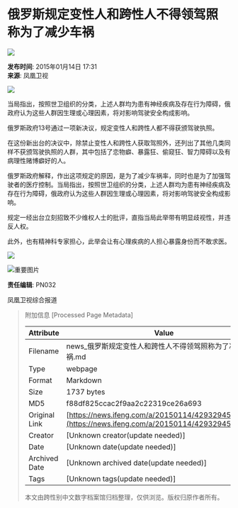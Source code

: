 # 俄罗斯规定变性人和跨性人不得领驾照 称为了减少车祸

![](https://dolphin.deliver.ifeng.com/c?z=ifeng&la=0&si=2&ci=23&cg=22&c=29&or=232&l=728&bg=728&b=726&u=https://y0.ifengimg.com/34c4a1d78882290c/2012/0528/1x1.gif)

**发布时间**: 2015年01月14日 17:31  
**来源**: 凤凰卫视

![](http://h2.ifengimg.com/0f56ee67a4c375c2/2013/1106/indeccode.png)

当局指出，按照世卫组织的分类，上述人群均为患有神经疾病及存在行为障碍，俄政府认为这些人群因生理或心理因素，将对影响驾驶安全构成影响。

俄罗斯政府13号通过一项新决议，规定变性人和跨性人都不得获颁驾驶执照。

在这份新出台的决议中，除禁止变性人和跨性人获取驾照外，还列出了其他几类同样不获颁驾驶执照的人群，其中包括了恋物癖、暴露狂、偷窥狂、智力障碍以及有病理性赌博癖好的人。

俄罗斯政府解释，作出这项规定的原因，是为了减少车祸率，同时也是为了加强驾驶者的医疗控制。当局指出，按照世卫组织的分类，上述人群均为患有神经疾病及存在行为障碍，俄政府认为这些人群因生理或心理因素，将对影响驾驶安全构成影响。

规定一经出台立刻招致不少维权人士的批评，直指当局此举带有明显歧视性，并违反人权。

此外，也有精神科专家担心，此举会让有心理疾病的人担心暴露身份而不敢求医。

![](http://d.ifengimg.com/w120_h90/y0.ifengimg.com/pmop/2015/01/14/a8a77488-d7d1-4288-993a-6645c2644b9f.jpg)

![重要图片](http://h2.ifengimg.com/0f56ee67a4c375c2/2013/1106/indeccode.png)

**责任编辑**: PN032

凤凰卫视综合报道

> 附加信息 [Processed Page Metadata]
>
> | Attribute       | Value                                  |
> |-----------------|----------------------------------------|
> | Filename        | news_俄罗斯规定变性人和跨性人不得领驾照称为了减少车祸.md                             |
> | Type            | webpage                                 |
> | Format          | Markdown                               |
> | Size            | 1737 bytes                           |
> | MD5             | f88df825ccac2f9aa2c22319ce26a693                                  |
> | Original Link   | [https://news.ifeng.com/a/20150114/42932945_0.shtml](https://news.ifeng.com/a/20150114/42932945_0.shtml)                         |
> | Creator         | [Unknown creator(update needed)]                              |
> | Date            | [Unknown date(update needed)]                                 |
> | Archived Date   | [Unknown archived date(update needed)]                             |
> | Tags            | [Unknown tags(update needed)]                                 |
>
> 本文由跨性别中文数字档案馆归档整理，仅供浏览。版权归原作者所有。
>